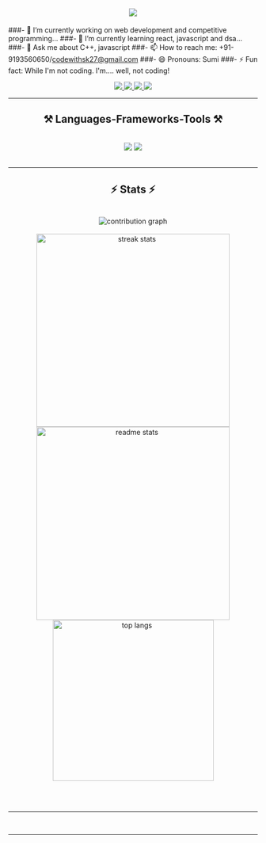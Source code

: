 <!-- ![Visitor Count](https://shields.io/badge/dynamic/json?color=informational&label=Visitors&query=value&url=https://api.countapi.xyz/hit/Shubham-kpl/Shubham-kpl) -->

<h1 align="center">
<img src="https://readme-typing-svg.herokuapp.com/?font=Righteous&size=35&center=true&vCenter=true&width=500&height=70&duration=4000&lines=Hi+There!+👋;+I'm+Shubham+Kandpal!;" />

</h1>

<!-- **Shubham-kpl/Shubham-kpl** is a ✨ _special_ ✨ repository because its `README.md` (this file) appears on your GitHub profile. -->

<!-- Here are some ideas to get you started: -->

###- 🔭 I’m currently working on web development and competitive programming...
###- 🌱 I’m currently learning react, javascript and dsa...
###- 💬 Ask me about C++, javascript
###- 📫 How to reach me: +91-9193560650/codewithsk27@gmail.com
###- 😄 Pronouns: Sumi
###- ⚡ Fun fact: While I'm not coding. I'm.... well, not coding!

<!-- <h3 align="center">A passionate software developer and tech Blog writer from India</h3>

<br/> -->

<!-- <div align="center">

 🔭 I’m currently working on **a Nexjs Projects**

 🌱 I’m currently learning **C++,Typescript and Java**

📚 Write's Blogs at **[Dev.to](https://dev.to/random_ti)** and **[Hashnode](https://mdtaquiimam.hashnode.dev/)**

💬 Ask me about **Node.js, React, Firebase, MongoDB... or anything [here](https://github.com/Shubham-kpl/Shubham-kpl/issues)**

⚡ Fun fact **World first developer was a women**

 </div> -->

<div align="center"> 
  <a href="mailto:mdtaqui.jhar@gmail.com">
    <img src="https://img.shields.io/badge/Gmail-333333?style=for-the-badge&logo=gmail&logoColor=red" />
  </a>
      <a href="https://twitter.com/Taquiimam14" target="_blank">
    <img src="https://img.shields.io/badge/Twitter-1DA1F2?style=for-the-badge&logo=twitter&logoColor=white" target="_blank" />
  </a>
  <a href="https://linkedin.com/in/taqui-imam" target="_blank">
    <img src="https://img.shields.io/badge/LinkedIn-0077B5?style=for-the-badge&logo=linkedin&logoColor=white" target="_blank" />
  </a>
  <a href="https://tinyurl.com/MdTaquiImam" target="_blank">
     <img src="https://img.shields.io/badge/Portfolio-FF5722?style=for-the-badge&logo=todoist&logoColor=white" target="_blank" /> <!-- sqlite, safari, google-chrome are other good icon options -->
  </a>
</div>

 <hr/>
 
<h2 align="center">⚒️ Languages-Frameworks-Tools ⚒️</h2>
<br/>
<div align="center">
    <img src="https://skillicons.dev/icons?i=react,bootstrap,html,css,vscode,github,tailwind" />
    <img src="https://skillicons.dev/icons?i=nodejs,python,javascript,typescript,express,mysql" /><br>
</div>

<br/>
<hr/>

<h2 align="center">⚡ Stats ⚡</h2>
<br>
<div align="center">
<img  src="https://raw.githubusercontent.com/Shubham-kpl/Shubham-kpl/output/github-contribution-grid-snake.svg" alt="contribution graph" />
</div>
<br>
<div align=center>
  <img width=390 src="https://github-readme-streak-stats-salesp07.vercel.app/?user=Shubham-kpl&count_private=true&theme=react&border_radius=10" alt="streak stats"/>
  <img width=390 src="https://github-readme-stats-salesp07.vercel.app/api?username=Shubham-kpl&count_private=true&show_icons=true&theme=react&rank_icon=github&border_radius=10" alt="readme stats" />
  <br/>
  <img width=325 align="center" src="https://github-readme-stats-salesp07.vercel.app/api/top-langs/?username=Shubham-kpl&hide=HTML&langs_count=8&layout=compact&theme=react&border_radius=10&size_weight=0.5&count_weight=0.5&exclude_repo=github-readme-stats" alt="top langs" />
</div>

<br/><br/>

<hr/>

<!-- <h3 align="center">
    <img src="https://readme-typing-svg.herokuapp.com/?font=Righteous&size=25&center=true&vCenter=true&width=500&height=70&duration=4000&lines=Thanks+for+visiting!+✌️;+Shoot+me+a+message+on+Linkedin!;I'm+always+down+to+collab+:)">
</h3> -->

<br/>
<hr/>
